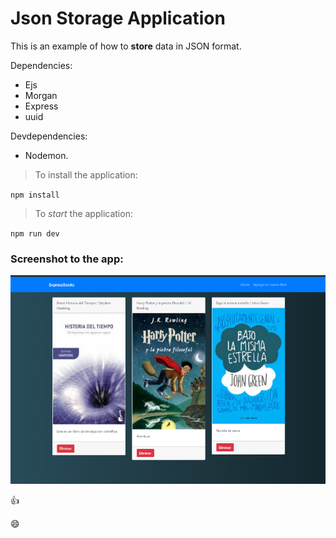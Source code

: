 # Json Storage Application

This is an example of how to **store** data in JSON format.

Dependencies:

* Ejs
* Morgan
* Express
* uuid

Devdependencies:

* Nodemon.

> To install the application: 

`npm install`

> To _start_ the application:

`npm run dev`


### Screenshot to the app:

![Screenshot](/docs/doc.png 'Screenshot de la app')
 
 :+1:
 
  :smile:

